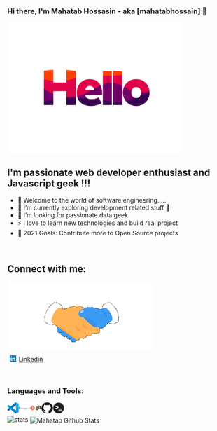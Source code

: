

### Hi there, I'm Mahatab Hossasin - aka [mahatabhossain] 👋

<img align='center' src= 'https://github.com/mahatabhossain/mahatabhossain/blob/main/7b39c67abc82d534cc91a3e6c4cd8609.gif' style="height:300px"/>

<br/>


## I'm passionate web developer enthusiast and Javascript geek  !!!

- 🔭 Welcome to the world of software engineering.....
- 🌱 I’m currently exploring development related stuff 🤣
- 👯 I’m looking for passionate data geek
- ⚡ I love to learn new technologies and build real project
- 🥅 2021 Goals: Contribute more to Open Source projects

<br />

## Connect with me:

<img align='center' alt='hello' src='https://github.com/Danialmonachan11/Danialmonachan11/blob/master/Assets/Handshake.gif' />
<br/>


<img align="left" alt="md-tausif786 | LinkedIn" width="26px" src="https://github.com/Danialmonachan11/Danialmonachan11/blob/master/Assets/linkedin.jpg" /><a href='https://www.linkedin.com/in/mahatab-hossain/' target="_blank"> Linkedin  </a> 

<br />

### Languages and Tools:

<img align="left" alt="Visual Studio Code" width="26px" src="https://raw.githubusercontent.com/github/explore/80688e429a7d4ef2fca1e82350fe8e3517d3494d/topics/visual-studio-code/visual-studio-code.png"/>
<img align="left" alt="Python" width="26px" 
<img align="left" alt="MongoDB" width="26px"
src="https://raw.githubusercontent.com/github/explore/80688e429a7d4ef2fca1e82350fe8e3517d3494d/topics/mongodb/mongodb.png"/>
<img align="left" alt="Git" width="26px" 
src="https://raw.githubusercontent.com/github/explore/80688e429a7d4ef2fca1e82350fe8e3517d3494d/topics/git/git.png"/>
<img align="left" alt="GitHub" width="26px" src="https://raw.githubusercontent.com/github/explore/78df643247d429f6cc873026c0622819ad797942/topics/github/github.png"/>
<img align="left" alt="Terminal" width="26px" src="https://raw.githubusercontent.com/github/explore/80688e429a7d4ef2fca1e82350fe8e3517d3494d/topics/terminal/terminal.png"/>

<br />

 <p align="left">
 <img width="530em" src="https://github-readme-stats.vercel.app/api?username=mahatabhossain&show_icons=true&theme=synthwave" alt="stats"/>
  <img align="center" width="530em" alt="Mahatab Github Stats" src="https://github-readme-stats.vercel.app/api/top-langs/?username=mahatabhossain&hide_border=true" />
 </p>

<br />
